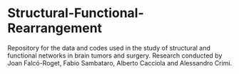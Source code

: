 # Structural-Functional-Rearrangement
Repository for the data and codes used in the study of structural and functional networks in brain tumors and surgery. Research conducted by Joan Falcó-Roget, Fabio Sambataro, Alberto Cacciola and Alessandro Crimi.
